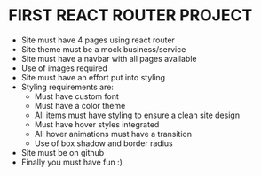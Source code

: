 # FIRST REACT ROUTER PROJECT

* Site must have 4 pages using react router
* Site theme must be a mock business/service
* Site must have a navbar with all pages available
* Use of images required
* Site must have an effort put into styling
* Styling requirements are: 
  * Must have custom font
  * Must have a color theme
  * All items must have styling to ensure a clean site design
  * Must have hover styles integrated
  * All hover animations must have a transition
  * Use of box shadow and border radius 
* Site must be on github
* Finally you must have fun :)
